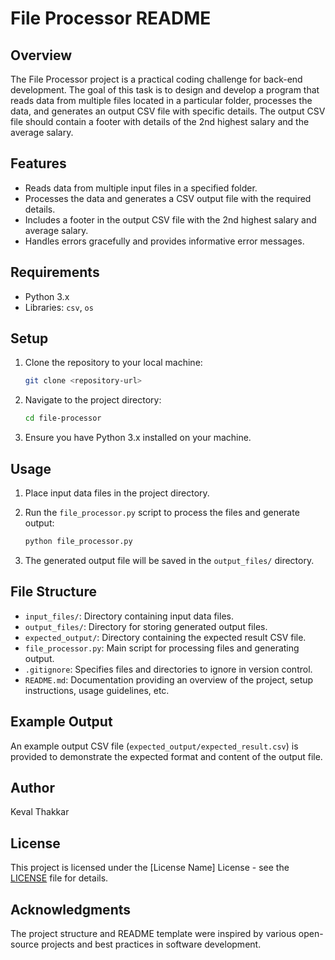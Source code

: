 # File Processor README

## Overview

The File Processor project is a practical coding challenge for back-end development. The goal of this task is to design and develop a program that reads data from multiple files located in a particular folder, processes the data, and generates an output CSV file with specific details. The output CSV file should contain a footer with details of the 2nd highest salary and the average salary.

## Features

- Reads data from multiple input files in a specified folder.
- Processes the data and generates a CSV output file with the required details.
- Includes a footer in the output CSV file with the 2nd highest salary and average salary.
- Handles errors gracefully and provides informative error messages.

## Requirements

- Python 3.x
- Libraries: `csv`, `os`

## Setup

1. Clone the repository to your local machine:

   ```bash
   git clone <repository-url>
   ```

2. Navigate to the project directory:

   ```bash
   cd file-processor
   ```

3. Ensure you have Python 3.x installed on your machine.

## Usage

1. Place input data files in the project directory.
2. Run the `file_processor.py` script to process the files and generate output:

   ```bash
   python file_processor.py
   ```

3. The generated output file will be saved in the `output_files/` directory.

## File Structure

- `input_files/`: Directory containing input data files.
- `output_files/`: Directory for storing generated output files.
- `expected_output/`: Directory containing the expected result CSV file.
- `file_processor.py`: Main script for processing files and generating output.
- `.gitignore`: Specifies files and directories to ignore in version control.
- `README.md`: Documentation providing an overview of the project, setup instructions, usage guidelines, etc.

## Example Output

An example output CSV file (`expected_output/expected_result.csv`) is provided to demonstrate the expected format and content of the output file.

## Author

Keval Thakkar

## License

This project is licensed under the [License Name] License - see the [LICENSE](LICENSE) file for details.

## Acknowledgments

The project structure and README template were inspired by various open-source projects and best practices in software development.
